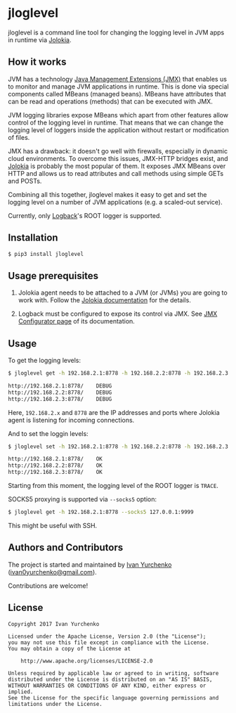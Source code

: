 # jloglevel

jloglevel is a command line tool for changing the logging level in JVM apps in runtime via [Jolokia](https://jolokia.org/).

## How it works

JVM has a technology [Java Management Extensions (JMX)](https://en.wikipedia.org/wiki/Java_Management_Extensions) that enables us to monitor and manage JVM applications in runtime. This is done via special components called MBeans (managed beans). MBeans have attributes that can be read and operations (methods) that can be executed with JMX.

JVM logging libraries expose MBeans which apart from other features allow control of the logging level in runtime. That means that we can change the logging level of loggers inside the application without restart or modification of files.

JMX has a drawback: it doesn't go well with firewalls, especially in dynamic cloud environments. To overcome this issues, JMX-HTTP bridges exist, and [Jolokia](https://jolokia.org/) is probably the most popular of them. It exposes JMX MBeans over HTTP and allows us to read attributes and call methods using simple GETs and POSTs.

Combining all this together, jloglevel makes it easy to get and set the logging level on a number of JVM applications (e.g. a scaled-out service).

Currently, only [Logback](https://logback.qos.ch/)'s ROOT logger is supported.

## Installation

```bash
$ pip3 install jloglevel
```

## Usage prerequisites

1. Jolokia agent needs to be attached to a JVM (or JVMs) you are going to work with. Follow the [Jolokia documentation](https://jolokia.org/documentation.html) for the details.

2. Logback must be configured to expose its control via JMX. See [JMX Configurator page](https://logback.qos.ch/manual/jmxConfig.html) of its documentation.

## Usage 

To get the logging levels:

```bash
$ jloglevel get -h 192.168.2.1:8778 -h 192.168.2.2:8778 -h 192.168.2.3:8778

http://192.168.2.1:8778/	DEBUG
http://192.168.2.2:8778/	DEBUG
http://192.168.2.3:8778/	DEBUG
```

Here, `192.168.2.x` and `8778` are the IP addresses and ports where Jolokia agent is listening for incoming connections.

And to set the loggin levels:


```bash
$ jloglevel set -h 192.168.2.1:8778 -h 192.168.2.2:8778 -h 192.168.2.3:8778 TRACE

http://192.168.2.1:8778/	OK
http://192.168.2.2:8778/	OK
http://192.168.2.3:8778/	OK
```

Starting from this moment, the logging level of the ROOT logger is `TRACE`.

SOCKS5 proxying is supported via `--socks5` option:

```bash
$ jloglevel get -h 192.168.2.1:8778 --socks5 127.0.0.1:9999
```

This might be useful with SSH.

## Authors and Contributors

The project is started and maintained by [Ivan Yurchenko](https://ivanyu.me/) (ivan0yurchenko@gmail.com).

Contributions are welcome!

## License

```
Copyright 2017 Ivan Yurchenko

Licensed under the Apache License, Version 2.0 (the "License");
you may not use this file except in compliance with the License.
You may obtain a copy of the License at

    http://www.apache.org/licenses/LICENSE-2.0

Unless required by applicable law or agreed to in writing, software
distributed under the License is distributed on an "AS IS" BASIS,
WITHOUT WARRANTIES OR CONDITIONS OF ANY KIND, either express or implied.
See the License for the specific language governing permissions and
limitations under the License.
```

